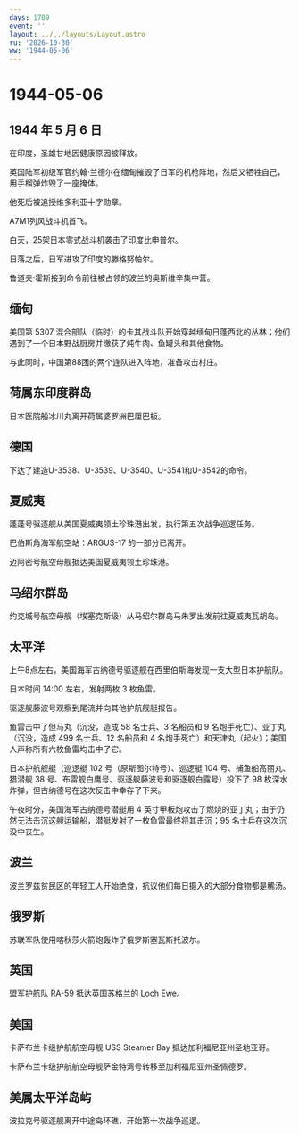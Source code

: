 ```yaml
---
days: 1709
event: ''
layout: ../../layouts/Layout.astro
ru: '2026-10-30'
ww: '1944-05-06'
---
```


# 1944-05-06

## 1944 年 5 月 6 日

在印度，圣雄甘地因健康原因被释放。

英国陆军初级军官约翰·兰德尔在缅甸摧毁了日军的机枪阵地，然后又牺牲自己，用手榴弹炸毁了一座掩体。

他死后被追授维多利亚十字勋章。

A7M1列风战斗机首飞。

白天，25架日本零式战斗机袭击了印度比申普尔。

日落之后，日军进攻了印度的滕格努帕尔。

鲁道夫·霍斯接到命令前往被占领的波兰的奥斯维辛集中营。

## 缅甸

美国第 5307
混合部队（临时）的卡其战斗队开始穿越缅甸日蓬西北的丛林；他们遇到了一个日本野战厨房并缴获了炖牛肉、鱼罐头和其他食物。

与此同时，中国第88团的两个连队进入阵地，准备攻击村庄。

## 荷属东印度群岛

日本医院船冰川丸离开荷属婆罗洲巴厘巴板。

## 德国

下达了建造U-3538、U-3539、U-3540、U-3541和U-3542的命令。

## 夏威夷

蓬蓬号驱逐舰从美国夏威夷领土珍珠港出发，执行第五次战争巡逻任务。

巴伯斯角海军航空站：ARGUS-17 的一部分已离开。

迈阿密号航空母舰抵达美国夏威夷领土珍珠港。

## 马绍尔群岛

约克城号航空母舰（埃塞克斯级）从马绍尔群岛马朱罗出发前往夏威夷瓦胡岛。

## 太平洋

上午8点左右，美国海军古纳德号驱逐舰在西里伯斯海发现一支大型日本护航队。

日本时间 14:00 左右，发射两枚 3 枚鱼雷。

驱逐舰藤波号观察到尾流并向其他护航舰艇报告。

鱼雷击中了但马丸（沉没，造成 58 名士兵、3 名船员和 9
名炮手死亡）、亚丁丸（沉没，造成 499 名士兵、12 名船员和 4
名炮手死亡）和天津丸（起火）；美国人声称所有六枚鱼雷均击中了它。

日本护航舰艇（巡逻艇 102 号（原斯图尔特号）、巡逻艇 104
号、捕鱼船高丽丸、猎潜舰 38
号、布雷舰白鹰号、驱逐舰藤波号和驱逐舰白露号）投下了 98
枚深水炸弹，但古纳德号在这次反击中幸存了下来。

午夜时分，美国海军古纳德号潜艇用 4
英寸甲板炮攻击了燃烧的亚丁丸；由于仍然无法击沉这艘运输船，潜艇发射了一枚鱼雷最终将其击沉；95
名士兵在这次沉没中丧生。

## 波兰

波兰罗兹贫民区的年轻工人开始绝食，抗议他们每日摄入的大部分食物都是稀汤。

## 俄罗斯

苏联军队使用喀秋莎火箭炮轰炸了俄罗斯塞瓦斯托波尔。

## 英国

盟军护航队 RA-59 抵达英国苏格兰的 Loch Ewe。

## 美国

卡萨布兰卡级护航航空母舰 USS Steamer Bay 抵达加利福尼亚州圣地亚哥。

卡萨布兰卡级护航航空母舰萨金特湾号转移至加利福尼亚州圣佩德罗。

## 美属太平洋岛屿

波拉克号驱逐舰离开中途岛环礁，开始第十次战争巡逻。